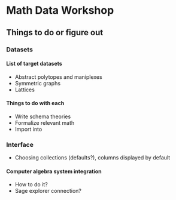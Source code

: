 # Math Data Workshop

## Things to do or figure out

### Datasets

#### List of target datasets
- Abstract polytopes and maniplexes
- Symmetric graphs
- Lattices

#### Things to do with each

- Write schema theories
- Formalize relevant math
- Import into

### Interface

- Choosing collections (defaults?), columns displayed by default

#### Computer algebra system integration

- How to do it?
- Sage explorer connection?
